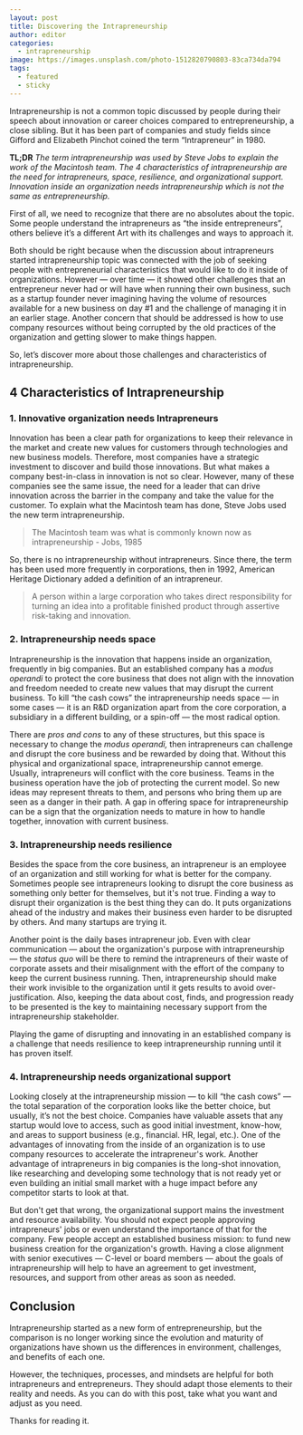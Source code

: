 ```yaml
---
layout: post
title: Discovering the Intrapreneurship
author: editor
categories:
  - intrapreneurship
image: https://images.unsplash.com/photo-1512820790803-83ca734da794
tags:
  - featured
  - sticky
---
```


Intrapreneurship is not a common topic discussed by people during their speech about innovation or career choices compared to entrepreneurship, a close sibling. But it has been part of companies and study fields since Gifford and Elizabeth Pinchot coined the term “Intrapreneur” in 1980.


**TL;DR**
*The term intrapreneurship was used by Steve Jobs to explain the work of the Macintosh team. The 4 characteristics of intrapreneurship are the need for intrapreneurs, space, resilience, and organizational support. Innovation inside an organization needs intrapreneurship which is not the same as entrepreneurship.*

First of all, we need to recognize that there are no absolutes about the topic. Some people understand the intrapreneurs as “the inside entrepreneurs”, others believe it’s a different Art with its challenges and ways to approach it.

Both should be right because when the discussion about intrapreneurs started intrapreneurship topic was connected with the job of seeking people with entrepreneurial characteristics that would like to do it inside of organizations. However — over time — it showed other challenges that an entrepreneur never had or will have when running their own business, such as a startup founder never imagining having the volume of resources available for a new business on day #1 and the challenge of managing it in an earlier stage. Another concern that should be addressed is how to use company resources without being corrupted by the old practices of the organization and getting slower to make things happen.

So, let’s discover more about those challenges and characteristics of intrapreneurship.

## 4 Characteristics of Intrapreneurship

### 1. Innovative organization needs Intrapreneurs
Innovation has been a clear path for organizations to keep their relevance in the market and create new values for customers through technologies and new business models. Therefore, most companies have a strategic investment to discover and build those innovations. But what makes a company best-in-class in innovation is not so clear. However, many of these companies see the same issue, the need for a leader that can drive innovation across the barrier in the company and take the value for the customer. To explain what the Macintosh team has done, Steve Jobs used the new term intrapreneurship.

> The Macintosh team was what is commonly known now as intrapreneurship - Jobs, 1985


So, there is no intrapreneurship without intrapreneurs. Since there, the term has been used more frequently in corporations, then in 1992, American Heritage Dictionary added a definition of an intrapreneur.

> A person within a large corporation who takes direct responsibility for turning an idea into a profitable finished product through assertive risk-taking and innovation.


### 2. Intrapreneurship needs space

Intrapreneurship is the innovation that happens inside an organization, frequently in big companies. But an established company has a *modus operandi* to protect the core business that does not align with the innovation and freedom needed to create new values that may disrupt the current business. To kill “the cash cows” the intrapreneurship needs space — in some cases — it is an R&D organization apart from the core corporation, a subsidiary in a different building, or a spin-off — the most radical option.

There are *pros and cons* to any of these structures, but this space is necessary to change the *modus operandi,*  then intrapreneurs can challenge and disrupt the core business and be rewarded by doing that. Without this physical and organizational space, intrapreneurship cannot emerge. Usually, intrapreneurs will conflict with the core business. Teams in the business operation have the job of protecting the current model. So new ideas may represent threats to them, and persons who bring them up are seen as a danger in their path. A gap in offering space for intrapreneurship can be a sign that the organization needs to mature in how to handle together, innovation with current business.

### 3. Intrapreneurship needs resilience

Besides the space from the core business, an intrapreneur is an employee of an organization and still working for what is better for the company. Sometimes people see intrapreneurs looking to disrupt the core business as something only better for themselves, but it's not true. Finding a way to disrupt their organization is the best thing they can do. It puts organizations ahead of the industry and makes their business even harder to be disrupted by others. And many startups are trying it.

Another point is the daily bases intrapreneur job. Even with clear communication — about the organization's purpose with intrapreneurship — the *status quo* will be there to remind the intrapreneurs of their waste of corporate assets and their misalignment with the effort of the company to keep the current business running. Then, intrapreneurship should make their work invisible to the organization until it gets results to avoid over-justification. Also, keeping the data about cost, finds, and progression ready to be presented is the key to maintaining necessary support from the intrapreneurship stakeholder.

Playing the game of disrupting and innovating in an established company is a challenge that needs resilience to keep intrapreneurship running until it has proven itself.

### 4. Intrapreneurship needs organizational support

Looking closely at the intrapreneurship mission — to kill “the cash cows” — the total separation of the corporation looks like the better choice, but usually, it’s not the best choice. Companies have valuable assets that any startup would love to access, such as good initial investment, know-how, and areas to support business (e.g., financial. HR, legal, etc.). One of the advantages of innovating from the inside of an organization is to use company resources to accelerate the intrapreneur's work. Another advantage of intrapreneurs in big companies is the long-shot innovation, like researching and developing some technology that is not ready yet or even building an initial small market with a huge impact before any competitor starts to look at that.

But don't get that wrong, the organizational support mains the investment and resource availability. You should not expect people approving intrapreneurs' jobs or even understand the importance of that for the company. Few people accept an established business mission: to fund new business creation for the organization's growth. Having a close alignment with senior executives — C-level or board members — about the goals of intrapreneurship will help to have an agreement to get investment, resources, and support from other areas as soon as needed.

## Conclusion

Intrapreneurship started as a new form of entrepreneurship, but the comparison is no longer working since the evolution and maturity of organizations have shown us the differences in environment, challenges, and benefits of each one.

However, the techniques, processes, and mindsets are helpful for both intrapreneurs and entrepreneurs. They should adapt those elements to their reality and needs. As you can do with this post, take what you want and adjust as you need.

Thanks for reading it.